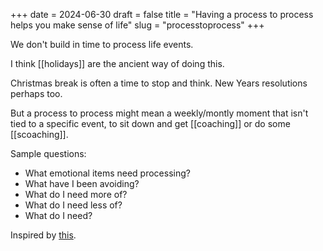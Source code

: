 +++
date = 2024-06-30
draft = false
title = "Having a process to process helps you make sense of life"
slug = "processtoprocess"
+++

We don't build in time to process life events.

I think [[holidays]] are the ancient way of doing this. 

Christmas break is often a time to stop and think. New Years resolutions perhaps too.

But a process to process might mean a weekly/montly moment that isn't tied to a specific event, to sit down and get [[coaching]] or do some [[scoaching]].

Sample questions:
- What emotional items need processing?
- What have I been avoiding?
- What do I need more of?
- What do I need less of?
- What do I need?

Inspired by [this](https://chrisglass.com/a-process/).